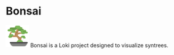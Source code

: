 # Bonsai
<img src="https://github.com/Droidtown/Bonsai/blob/main/media/bonsai.png" alt="Bonsai" width="60"/>
Bonsai is a Loki project designed to visualize syntrees.
